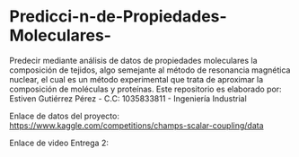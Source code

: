 # Predicci-n-de-Propiedades-Moleculares-
Predecir mediante análisis de datos de propiedades moleculares la composición de tejidos, algo semejante al método de resonancia magnética nuclear, el cual es un método experimental que trata de aproximar la composición de moléculas y proteínas. 
Este repositorio es elaborado por:
Estiven Gutiérrez Pérez - C.C: 1035833811 - Ingeniería Industrial

Enlace de datos del proyecto: 
https://www.kaggle.com/competitions/champs-scalar-coupling/data


Enlace de video Entrega 2:




